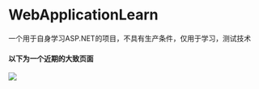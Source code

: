 # WebApplicationLearn
一个用于自身学习ASP.NET的项目，不具有生产条件，仅用于学习，测试技术


#### 以下为一个近期的大致页面
![](https://github.com/dathlin/WebApplicationLearn/raw/master/screenshot/UI.png)  
